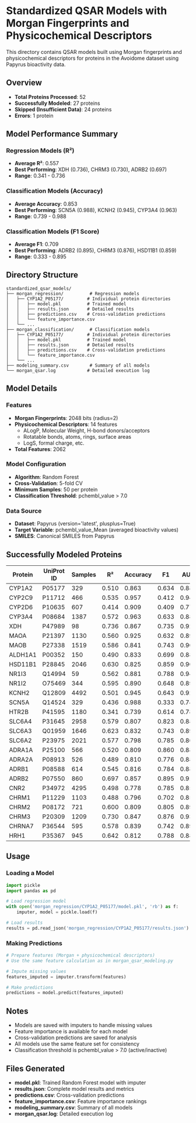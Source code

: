 # Standardized QSAR Models with Morgan Fingerprints and Physicochemical Descriptors

This directory contains QSAR models built using Morgan fingerprints and physicochemical descriptors for proteins in the Avoidome dataset using Papyrus bioactivity data.

## Overview

- **Total Proteins Processed**: 52
- **Successfully Modeled**: 27 proteins
- **Skipped (Insufficient Data)**: 24 proteins  
- **Errors**: 1 protein

## Model Performance Summary

### Regression Models (R²)
- **Average R²**: 0.557
- **Best Performing**: XDH (0.736), CHRM3 (0.730), ADRB2 (0.697)
- **Range**: 0.341 - 0.736

### Classification Models (Accuracy)
- **Average Accuracy**: 0.853
- **Best Performing**: SCN5A (0.988), KCNH2 (0.945), CYP3A4 (0.963)
- **Range**: 0.739 - 0.988

### Classification Models (F1 Score)
- **Average F1**: 0.709
- **Best Performing**: ADRB2 (0.895), CHRM3 (0.876), HSD11B1 (0.859)
- **Range**: 0.333 - 0.895

## Directory Structure

```
standardized_qsar_models/
├── morgan_regression/          # Regression models
│   ├── CYP1A2_P05177/         # Individual protein directories
│   │   ├── model.pkl          # Trained model
│   │   ├── results.json       # Detailed results
│   │   ├── predictions.csv    # Cross-validation predictions
│   │   └── feature_importance.csv
│   └── ...
├── morgan_classification/      # Classification models
│   ├── CYP1A2_P05177/         # Individual protein directories
│   │   ├── model.pkl          # Trained model
│   │   ├── results.json       # Detailed results
│   │   ├── predictions.csv    # Cross-validation predictions
│   │   └── feature_importance.csv
│   └── ...
├── modeling_summary.csv        # Summary of all models
└── morgan_qsar.log            # Detailed execution log
```

## Model Details

### Features
- **Morgan Fingerprints**: 2048 bits (radius=2)
- **Physicochemical Descriptors**: 14 features
  - ALogP, Molecular Weight, H-bond donors/acceptors
  - Rotatable bonds, atoms, rings, surface areas
  - LogS, formal charge, etc.
- **Total Features**: 2062

### Model Configuration
- **Algorithm**: Random Forest
- **Cross-Validation**: 5-fold CV
- **Minimum Samples**: 50 per protein
- **Classification Threshold**: pchembl_value > 7.0

### Data Source
- **Dataset**: Papyrus (version='latest', plusplus=True)
- **Target Variable**: pchembl_value_Mean (averaged bioactivity values)
- **SMILES**: Canonical SMILES from Papyrus

## Successfully Modeled Proteins

| Protein | UniProt ID | Samples | R² | Accuracy | F1 | AUC |
|---------|------------|---------|----|---------|----|----|
| CYP1A2 | P05177 | 329 | 0.510 | 0.863 | 0.634 | 0.883 |
| CYP2C9 | P11712 | 466 | 0.535 | 0.957 | 0.412 | 0.947 |
| CYP2D6 | P10635 | 607 | 0.414 | 0.909 | 0.409 | 0.770 |
| CYP3A4 | P08684 | 1387 | 0.572 | 0.963 | 0.633 | 0.887 |
| XDH | P47989 | 98 | 0.736 | 0.867 | 0.735 | 0.928 |
| MAOA | P21397 | 1130 | 0.560 | 0.925 | 0.632 | 0.897 |
| MAOB | P27338 | 1519 | 0.586 | 0.841 | 0.743 | 0.901 |
| ALDH1A1 | P00352 | 150 | 0.490 | 0.833 | 0.699 | 0.889 |
| HSD11B1 | P28845 | 2046 | 0.630 | 0.825 | 0.859 | 0.903 |
| NR1I3 | Q14994 | 59 | 0.562 | 0.881 | 0.788 | 0.943 |
| NR1I2 | O75469 | 344 | 0.595 | 0.890 | 0.648 | 0.894 |
| KCNH2 | Q12809 | 4492 | 0.501 | 0.945 | 0.643 | 0.920 |
| SCN5A | Q14524 | 329 | 0.436 | 0.988 | 0.333 | 0.744 |
| HTR2B | P41595 | 1180 | 0.341 | 0.739 | 0.614 | 0.786 |
| SLC6A4 | P31645 | 2958 | 0.579 | 0.807 | 0.823 | 0.888 |
| SLC6A3 | Q01959 | 1646 | 0.623 | 0.832 | 0.743 | 0.890 |
| SLC6A2 | P23975 | 2021 | 0.577 | 0.798 | 0.785 | 0.869 |
| ADRA1A | P25100 | 566 | 0.520 | 0.809 | 0.860 | 0.882 |
| ADRA2A | P08913 | 526 | 0.489 | 0.810 | 0.776 | 0.887 |
| ADRB1 | P08588 | 614 | 0.545 | 0.816 | 0.784 | 0.884 |
| ADRB2 | P07550 | 860 | 0.697 | 0.857 | 0.895 | 0.917 |
| CNR2 | P34972 | 4295 | 0.498 | 0.778 | 0.785 | 0.854 |
| CHRM1 | P11229 | 1103 | 0.488 | 0.796 | 0.702 | 0.853 |
| CHRM2 | P08172 | 721 | 0.600 | 0.809 | 0.805 | 0.892 |
| CHRM3 | P20309 | 1209 | 0.730 | 0.847 | 0.876 | 0.931 |
| CHRNA7 | P36544 | 595 | 0.578 | 0.839 | 0.742 | 0.894 |
| HRH1 | P35367 | 945 | 0.642 | 0.812 | 0.788 | 0.881 |

## Usage

### Loading a Model
```python
import pickle
import pandas as pd

# Load regression model
with open('morgan_regression/CYP1A2_P05177/model.pkl', 'rb') as f:
    imputer, model = pickle.load(f)

# Load results
results = pd.read_json('morgan_regression/CYP1A2_P05177/results.json')
```

### Making Predictions
```python
# Prepare features (Morgan + physicochemical descriptors)
# Use the same feature calculation as in morgan_qsar_modeling.py

# Impute missing values
features_imputed = imputer.transform(features)

# Make predictions
predictions = model.predict(features_imputed)
```

## Notes

- Models are saved with imputers to handle missing values
- Feature importance is available for each model
- Cross-validation predictions are saved for analysis
- All models use the same feature set for consistency
- Classification threshold is pchembl_value > 7.0 (active/inactive)

## Files Generated

- **model.pkl**: Trained Random Forest model with imputer
- **results.json**: Complete model results and metrics
- **predictions.csv**: Cross-validation predictions
- **feature_importance.csv**: Feature importance rankings
- **modeling_summary.csv**: Summary of all models
- **morgan_qsar.log**: Detailed execution log